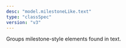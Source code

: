 ```yaml
---
desc: "model.milestoneLike.text"
type: "classSpec"
version: "v3"
---
```


Groups milestone-style elements found in text.